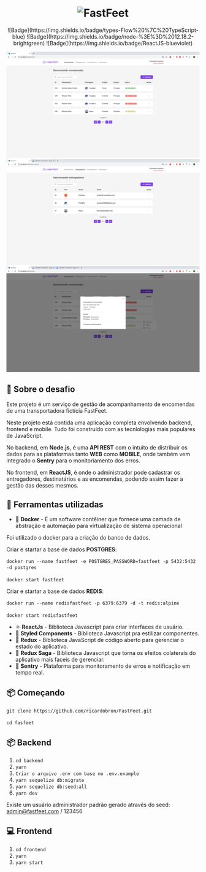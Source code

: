 <h1 align="center">
  <img alt="FastFeet" title="FastFeet" src="https://github.com/MGustav0/fastfeet/blob/master/extras/images/logo.pngg" width="300px">
</h1>

<p align="center">
![Badge](https://img.shields.io/badge/types-Flow%20%7C%20TypeScript-blue) ![Badge](https://img.shields.io/badge/node-%3E%3D%2012.18.2-brightgreen) ![Badge](https://img.shields.io/badge/ReactJS-blueviolet)
</p>

<img src="https://github.com/MGustav0/fastfeet/blob/master/extras/images/front1.png">
</br>

<img src="https://github.com/MGustav0/fastfeet/blob/master/extras/images/front2.png">
</br>

<img src="https://github.com/MGustav0/fastfeet/blob/master/extras/images/front3.png">
</br>

## :rocket: Sobre o desafio

Este projeto é um serviço de gestão de acompanhamento de encomendas de uma transportadora fictícia FastFeet.

Neste projeto está contida uma aplicação completa envolvendo backend, frontend e mobile. Tudo foi construído com as tecnlologias mais populares de JavaScript.

No backend, em **Node.js**, é uma **API REST** com o intuito de distribuir os dados para as plataformas tanto **WEB** como **MOBILE**, onde também vem integrado o **Sentry** para o monitoriamento dos erros.

No frontend, em **ReactJS**, é onde o administrador pode cadastrar os entregadores, destinatários e as encomendas, podendo assim fazer a gestão das desses mesmos.

## 🧰 Ferramentas utilizadas

- :whale: **Docker** - É um software contêiner que fornece uma camada de abstração e automação para virtualização de sistema operacional

Foi utilizado o docker para a criação do banco de dados.

  Criar e startar a base de dados **POSTGRES**:

    docker run --name fastfeet -e POSTGRES_PASSWORD=fastfeet -p 5432:5432 -d postgres

    docker start fastfeet

  Criar e startar a base de dados **REDIS**:

    docker run --name redisfastfeet -p 6379:6379 -d -t redis:alpine

    docker start redisfastfeet

- ⚛️ **ReactJs** - Biblioteca Javascript para criar interfaces de usuário.
- 💅 **Styled Components** - Biblioteca Javascript pra estilizar componentes.
- 🔁 **Redux** - Biblioteca JavaScript de código aberto para gerenciar o estado do aplicativo.
- 🔂 **Redux Saga** - Biblioteca Javascript que torna os efeitos colaterais do aplicativo mais faceis de gerenciar.
- 📛 **Sentry** - Plataforma para monitoramento de erros e notificação em tempo real.

## :package: Começando

 ``git clone https://github.com/ricardobron/FastFeet.git``

 ``cd fasfeet``

## :package: Backend

1. ``cd backend``
2. ``yarn``
3. ``Criar o arquivo .env com base no .env.example``
4. ``yarn sequelize db:migrate``
5. ``yarn sequelize db:seed:all`` 
6. ``yarn dev``

Existe um usuário administrador padrão gerado através do seed: admin@fastfeet.com / 123456

## 💻 Frontend

1. ``cd frontend``
2. ``yarn``
3. ``yarn start``
